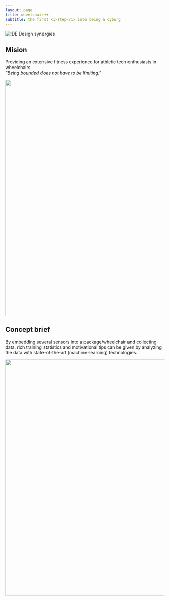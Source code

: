 ```yaml
---
layout: page
title: wheelchair++
subtitle: the first <i>step</i> into being a cyborg
---
```

![](\Fitnesswheelchair\img\idecircle.png "IDE Design synergies")
## Mision
Providing an extensive fitness experience for athletic tech enthusiasts in wheelchairs.<br>
<i>"Being bounded does not have to be limiting."</i> <br>

<img src="\Fitnesswheelchair\img\homepagebanner.png" width="745">

## Concept brief
By embedding several sensors into a package/wheelchair and collecting data, rich training statistics and motivational tips can be given by analyzing the data with state-of-the-art (machine-learning) technologies.

<img src="\Fitnesswheelchair\img\sensorresults.png" width="745">
